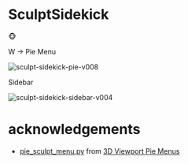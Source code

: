 # SculptSidekick
🐵

W -> Pie Menu


![sculpt-sidekick-pie-v008](https://user-images.githubusercontent.com/5888426/219364076-7d12a290-f8eb-445f-89f3-e49e0a66ab76.png)


Sidebar

![sculpt-sidekick-sidebar-v004](https://user-images.githubusercontent.com/5888426/216752231-53bc7d35-8ba3-4864-bc26-258a84809552.png)

# acknowledgements

- [pie_sculpt_menu.py](https://github.com/blender/blender-addons/blob/v3.4.1/space_view3d_pie_menus/pie_sculpt_menu.py) from [3D Viewport Pie Menus](https://docs.blender.org/manual/en/3.4/addons/interface/viewport_pies.html)
